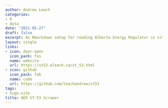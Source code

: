 ```yaml
---
author: Andrew Leach
categories:
- R
- data
date: "2021-05-27"
draft: false
excerpt: An Rmarkdown setup for reading Alberta Energy Regulator in situ performance data
layout: single
links:
- icon: door-open
  icon_pack: fas
  name: website
  url: https://st53.aleach.ca/st_53.html
- icon: github
  icon_pack: fab
  name: code
  url: https://github.com/leachandrew/st53
tags:
- hugo-site
title: AER ST-53 Scraper
---
```

